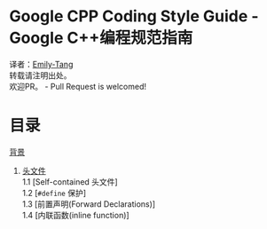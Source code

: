 # Google CPP Coding Style Guide - Google C++编程规范指南
译者：[Emily-Tang](https://github.com/Emilylulu)<br>
转载请注明出处。<br>
欢迎PR。 - Pull Request is welcomed!<br>
# 目录
[背景](#1-背景)<br>
1. [头文件](#1-头文件)<br>
1.1 [Self-contained 头文件]<br>
1.2 [``#define`` 保护]<br>
1.3 [前置声明(Forward Declarations)]<br>
1.4 [内联函数(inline function)]<br>
